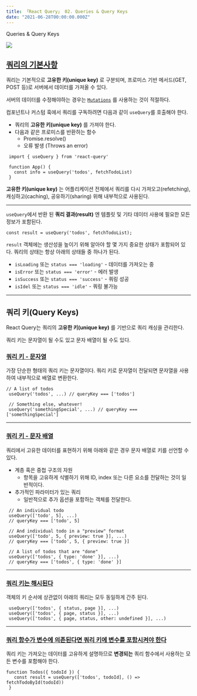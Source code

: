 ```yaml
---
title: 「React Query」 02. Queries & Query Keys
date: "2021-06-28T00:00:00.000Z"
---
```


Queries & Query Keys

<!-- more -->

![](https://github.com/tannerlinsley/react-query/raw/master/media/repo-dark.png)

## [쿼리의 기본사항](https://react-query.tanstack.com/guides/queries#query-basics)

쿼리는 기본적으로 **고유한 키(unique key)** 로 구분되며, 프로미스 기반 메서드(GET, POST 등)로
서버에서 데이터를 가져올 수 있다.

서버의 데이터를 수정해야하는 경우는 [`Mutations`](https://react-query.tanstack.com/guides/mutations) 를 사용하는 것이 적절하다.

컴포넌트나 커스텀 훅에서 쿼리를 구독하려면 다음과 같이 `useQuery`를 호출해야 한다.

- 쿼리의 **고유한 키(unique key)** 를 가져야 한다.
- 다음과 같은 프로미스를 반환하는 함수
    - Promise.resolve()
    - 오류 발생 (Throws an error)

```
 import { useQuery } from 'react-query'
 
 function App() {
   const info = useQuery('todos', fetchTodoList)
 }
```

**고유한 키(unique key)** 는 어플리케이션 전체에서 쿼리를 다시 가져오고(refetching), 캐싱하고(caching), 공유하기(sharing) 위해 내부적으로 사용된다.

<hr />

`useQuery`에서 반환 된 **쿼리 결과(result)** 엔 템플릿 및 기타 데이터 사용에 필요한 모든 정보가 포함된다.

``` 
const result = useQuery('todos', fetchTodoList);
```

`result` 객체에는 생산성을 높이기 위해 알아야 할 몇 가지 중요한 상태가 포함되어 있다. 쿼리의 상태는 항상 아래의 상태들 중 하나가 된다.

- `isLoading` 또는 `status === 'loading'` - 데이터를 가져오는 중
- `isError` 또는 `status === 'error'` - 에러 발생
- `isSuccess` 또는 `status === 'success'` - 쿼링 성공
- `isIdel` 또는 `status === 'idle'` - 쿼링 불가능

<hr />

## 쿼리 키(Query Keys)

React Query는 쿼리의 **고유한 키(unique key)** 를 기반으로 쿼리 캐싱을 관리한다.

쿼리 키는 문자열이 될 수도 있고 문자 배열이 될 수도 있다.

### [쿼리 키 - 문자열](https://react-query.tanstack.com/guides/query-keys#string-only-query-keys)

가장 단순한 형태의 쿼리 키는 문자열이다. 쿼리 키로 문자열이 전달되면 문자열을 사용하여 내부적으로 배열로 변환한다.

```
// A list of todos
 useQuery('todos', ...) // queryKey === ['todos']
 
 // Something else, whatever!
 useQuery('somethingSpecial', ...) // queryKey === ['somethingSpecial']
```

<hr />

### [쿼리 키 - 문자 배열](https://react-query.tanstack.com/guides/query-keys#array-keys)

쿼리에서 고유한 데이터를 표현하기 위해 아래와 같은 경우 문자 배열로 키를 선언할 수 있다.

- 계층 혹은 중첩 구조의 자원
    - 항목을 고유하게 식별하기 위해 ID, index 또는 다른 요소를 전달하는 것이 일반적이다.
- 추가적인 파라미터가 있는 쿼리
    - 일반적으로 추가 옵션을 포함하는 객체를 전달한다.
    
``` 
 // An individual todo
 useQuery(['todo', 5], ...)
 // queryKey === ['todo', 5]
 
 // And individual todo in a "preview" format
 useQuery(['todo', 5, { preview: true }], ...)
 // queryKey === ['todo', 5, { preview: true }]
 
 // A list of todos that are "done"
 useQuery(['todos', { type: 'done' }], ...)
 // queryKey === ['todos', { type: 'done' }]

```

<hr />

### [쿼리 키는 해시된다](https://react-query.tanstack.com/guides/query-keys#query-keys-are-hashed-deterministically)

객체의 키 순서에 상관없이 아래의 쿼리는 모두 동일하게 간주 된다.

```
 useQuery(['todos', { status, page }], ...)
 useQuery(['todos', { page, status }], ...)
 useQuery(['todos', { page, status, other: undefined }], ...)
```

<hr />

### [쿼리 함수가 변수에 의존된다면 쿼리 키에 변수를 포함시켜야 한다](https://react-query.tanstack.com/guides/query-keys#if-your-query-function-depends-on-a-variable-include-it-in-your-query-key)

쿼리 키는 가져오는 데이터를 고유하게 설명하므로 **변경되는** 쿼리 함수에서 사용하는 모든 변수를 포함해야 한다.

```
function Todos({ todoId }) {
   const result = useQuery(['todos', todoId], () => fetchTodoById(todoId))
 }
```
